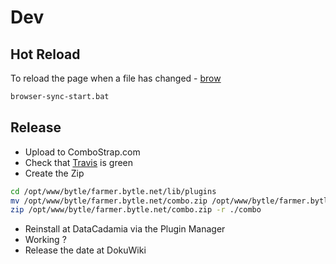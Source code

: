 # Dev


## Hot Reload

To reload the page when a file has changed - [brow](./browser-sync-start.bat)

```bash
browser-sync-start.bat
```


## Release

  * Upload to ComboStrap.com
  * Check that [Travis](https://travis-ci.org/github/gerardnico/dokuwiki-plugin-webcomponent/branches) is green
  * Create the Zip
```bash
cd /opt/www/bytle/farmer.bytle.net/lib/plugins
mv /opt/www/bytle/farmer.bytle.net/combo.zip /opt/www/bytle/farmer.bytle.net/combo-date.zip
zip /opt/www/bytle/farmer.bytle.net/combo.zip -r ./combo
```
  * Reinstall at DataCadamia via the Plugin Manager
  * Working ?
  * Release the date at DokuWiki

